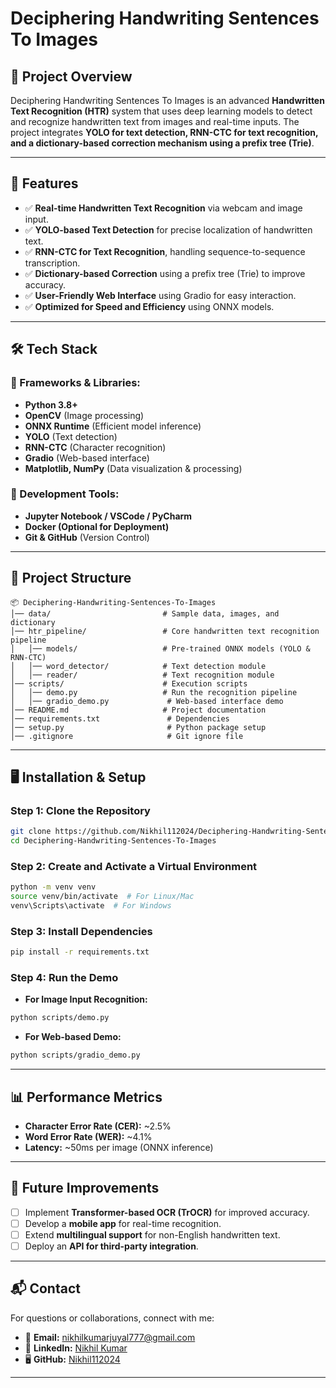 # **Deciphering Handwriting Sentences To Images**

## **📌 Project Overview**
Deciphering Handwriting Sentences To Images is an advanced **Handwritten Text Recognition (HTR)** system that uses deep learning models to detect and recognize handwritten text from images and real-time inputs. The project integrates **YOLO for text detection, RNN-CTC for text recognition, and a dictionary-based correction mechanism using a prefix tree (Trie)**.

---

## **🚀 Features**
- ✅ **Real-time Handwritten Text Recognition** via webcam and image input.
- ✅ **YOLO-based Text Detection** for precise localization of handwritten text.
- ✅ **RNN-CTC for Text Recognition**, handling sequence-to-sequence transcription.
- ✅ **Dictionary-based Correction** using a prefix tree (Trie) to improve accuracy.
- ✅ **User-Friendly Web Interface** using Gradio for easy interaction.
- ✅ **Optimized for Speed and Efficiency** using ONNX models.

---

## **🛠️ Tech Stack**
### **📌 Frameworks & Libraries:**
- **Python 3.8+**
- **OpenCV** (Image processing)
- **ONNX Runtime** (Efficient model inference)
- **YOLO** (Text detection)
- **RNN-CTC** (Character recognition)
- **Gradio** (Web-based interface)
- **Matplotlib, NumPy** (Data visualization & processing)

### **📌 Development Tools:**
- **Jupyter Notebook / VSCode / PyCharm**
- **Docker (Optional for Deployment)**
- **Git & GitHub** (Version Control)

---
## **📂 Project Structure**
```
📦 Deciphering-Handwriting-Sentences-To-Images
│── data/                         # Sample data, images, and dictionary
│── htr_pipeline/                 # Core handwritten text recognition pipeline
│   │── models/                   # Pre-trained ONNX models (YOLO & RNN-CTC)
│   │── word_detector/            # Text detection module
│   │── reader/                   # Text recognition module
│── scripts/                      # Execution scripts
│   │── demo.py                   # Run the recognition pipeline
│   │── gradio_demo.py             # Web-based interface demo
│── README.md                     # Project documentation
│── requirements.txt               # Dependencies
│── setup.py                       # Python package setup
│── .gitignore                     # Git ignore file
```

---

## **🖥️ Installation & Setup**
### **Step 1: Clone the Repository**
```bash
git clone https://github.com/Nikhil112024/Deciphering-Handwriting-Sentences-To-Images.git
cd Deciphering-Handwriting-Sentences-To-Images
```

### **Step 2: Create and Activate a Virtual Environment**
```bash
python -m venv venv
source venv/bin/activate  # For Linux/Mac
venv\Scripts\activate  # For Windows
```

### **Step 3: Install Dependencies**
```bash
pip install -r requirements.txt
```

### **Step 4: Run the Demo**
- **For Image Input Recognition:**
```bash
python scripts/demo.py
```
- **For Web-based Demo:**
```bash
python scripts/gradio_demo.py
```

---
## **📊 Performance Metrics**
- **Character Error Rate (CER):** ~2.5%
- **Word Error Rate (WER):** ~4.1%
- **Latency:** ~50ms per image (ONNX inference)

---

## **🔧 Future Improvements**
- [ ] Implement **Transformer-based OCR (TrOCR)** for improved accuracy.
- [ ] Develop a **mobile app** for real-time recognition.
- [ ] Extend **multilingual support** for non-English handwritten text.
- [ ] Deploy an **API for third-party integration**.

---

## **📬 Contact**
For questions or collaborations, connect with me:
- 📧 **Email:** [nikhilkumarjuyal777@gmail.com](mailto:nikhilkumarjuyal777@gmail.com)
- 💼 **LinkedIn:** [Nikhil Kumar](https://linkedin.com/in/nikhil-kumar-8054042b2/)
- 🖥️ **GitHub:** [Nikhil112024](https://github.com/Nikhil112024)

---


